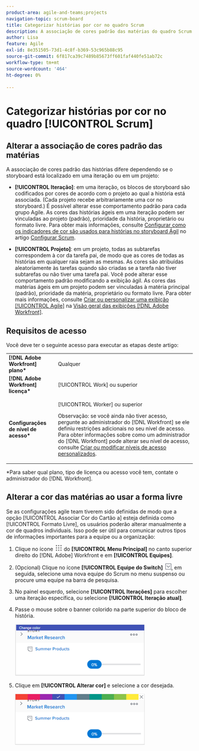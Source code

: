 ```yaml
---
product-area: agile-and-teams;projects
navigation-topic: scrum-board
title: Categorizar histórias por cor no quadro Scrum
description: A associação de cores padrão das matérias do quadro Scrum difere dependendo se o storyboard está localizado em uma iteração ou em um projeto.
author: Lisa
feature: Agile
exl-id: 8e351505-73d1-4c8f-b369-53c965b88c95
source-git-commit: 6f817ca39c7489b85673ff601faf440fe51ab72c
workflow-type: tm+mt
source-wordcount: '464'
ht-degree: 0%

---
```


# Categorizar histórias por cor no quadro [!UICONTROL Scrum]

## Alterar a associação de cores padrão das matérias

A associação de cores padrão das histórias difere dependendo se o storyboard está localizado em uma iteração ou em um projeto:

* **[!UICONTROL Iteração]**: em uma iteração, os blocos de storyboard são codificados por cores de acordo com o projeto ao qual a história está associada. (Cada projeto recebe arbitrariamente uma cor no storyboard.) É possível alterar esse comportamento padrão para cada grupo Agile. As cores das histórias ágeis em uma iteração podem ser vinculadas ao projeto (padrão), prioridade da história, proprietário ou formato livre. Para obter mais informações, consulte [Configurar como os indicadores de cor são usados para histórias no storyboard Ágil](../../../agile/get-started-with-agile-in-workfront/configure-scrum.md#configur4) no artigo [Configurar Scrum](../../../agile/get-started-with-agile-in-workfront/configure-scrum.md).

* **[!UICONTROL Projeto]**: em um projeto, todas as subtarefas correspondem à cor da tarefa pai, de modo que as cores de todas as histórias em qualquer raia sejam as mesmas. As cores são atribuídas aleatoriamente às tarefas quando são criadas se a tarefa não tiver subtarefas ou não tiver uma tarefa pai. Você pode alterar esse comportamento padrão modificando a exibição ágil. As cores das matérias ágeis em um projeto podem ser vinculadas à matéria principal (padrão), prioridade da matéria, proprietário ou formato livre. Para obter mais informações, consulte [Criar ou personalizar uma exibição [!UICONTROL Agile]](../../../reports-and-dashboards/reports/reporting-elements/views-overview.md#customizing-an-agile-view) na [Visão geral das exibições [!DNL Adobe Workfront]](../../../reports-and-dashboards/reports/reporting-elements/views-overview.md).

## Requisitos de acesso

Você deve ter o seguinte acesso para executar as etapas deste artigo:

<table style="table-layout:auto"> 
 <col> 
 </col> 
 <col> 
 </col> 
 <tbody> 
  <tr> 
   <td role="rowheader"><strong>[!DNL Adobe Workfront] plano*</strong></td> 
   <td> <p>Qualquer</p> </td> 
  </tr> 
  <tr> 
   <td role="rowheader"><strong>[!DNL Adobe Workfront] licença*</strong></td> 
   <td> <p>[!UICONTROL Work] ou superior</p> </td> 
  </tr> 
  <tr> 
   <td role="rowheader"><strong>Configurações de nível de acesso*</strong></td> 
   <td> <p>[!UICONTROL Worker] ou superior</p> <p>Observação: se você ainda não tiver acesso, pergunte ao administrador do [!DNL Workfront] se ele definiu restrições adicionais no seu nível de acesso. Para obter informações sobre como um administrador do [!DNL Workfront] pode alterar seu nível de acesso, consulte <a href="../../../administration-and-setup/add-users/configure-and-grant-access/create-modify-access-levels.md" class="MCXref xref">Criar ou modificar níveis de acesso personalizados</a>.</p> </td> 
  </tr> 
 </tbody> 
</table>

&#42;Para saber qual plano, tipo de licença ou acesso você tem, contate o administrador do [!DNL Workfront].

## Alterar a cor das matérias ao usar a forma livre

Se as configurações agile team tiverem sido definidas de modo que a opção [!UICONTROL Associar Cor do Cartão a] esteja definida como [!UICONTROL Formato Livre], os usuários poderão alterar manualmente a cor de quadros individuais. Isso pode ser útil para comunicar outros tipos de informações importantes para a equipe ou a organização:

1. Clique no ícone ![](assets/main-menu-icon.png) do **[!UICONTROL Menu Principal]** no canto superior direito do [!DNL Adobe] Workfront e em **[!UICONTROL Equipes]**.

1. (Opcional) Clique no ícone **[!UICONTROL Equipe do Switch]** ![Ícone da equipe do Switch](assets/switch-team-icon.png), em seguida, selecione uma nova equipe do Scrum no menu suspenso ou procure uma equipe na barra de pesquisa.

1. No painel esquerdo, selecione **[!UICONTROL Iterações]** para escolher uma iteração específica, ou selecione **[!UICONTROL Iteração atual]**.
1. Passe o mouse sobre o banner colorido na parte superior do bloco de história.

   ![](assets/agile-story-color1-nwe-350x140.png)

1. Clique em **[!UICONTROL Alterar cor]** e selecione a cor desejada.

   ![](assets/agile-story-color2-nwe-350x138.png)
